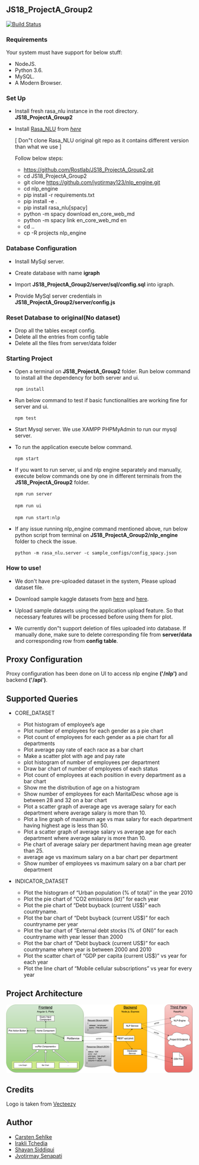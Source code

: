 ## JS18_ProjectA_Group2

[![Build Status](https://travis-ci.org/Rostlab/JS18_ProjectA_Group2.svg?branch=develop)](https://travis-ci.org/Rostlab/JS18_ProjectA_Group2)

### Requirements

Your system must have support for below stuff:

- NodeJS.
- Python 3.6.
- MySQL.
- A Modern Browser.

### Set Up

- Install fresh rasa_nlu instance in the root directory. **JS18_ProjectA_Group2**
   
- Install [Rasa_NLU](https://nlu.rasa.com) from *[here](https://github.com/jyotirmay123/nlp_engine)*
    
  [ Don"t clone Rasa_NLU original git repo as it contains different version than what we use ]
  
  Follow below steps:
  
  - https://github.com/Rostlab/JS18_ProjectA_Group2.git
  - cd JS18_ProjectA_Group2
  - git clone https://github.com/jyotirmay123/nlp_engine.git
  - cd nlp_engine
  - pip install -r requirements.txt
  - pip install -e .
  - pip install rasa_nlu[spacy]
  - python -m spacy download en_core_web_md
  - python -m spacy link en_core_web_md en
  - cd ..
  - cp -R projects nlp_engine
  
### Database Configuration

- Install MySql server.
- Create database with name **igraph**
- Import **JS18_ProjectA_Group2/server/sql/config.sql** into igraph.
   
- Provide MySql server credentials in **JS18_ProjectA_Group2/server/config.js**

### Reset Database to original(No dataset)
- Drop all the tables except config.
- Delete all the entries from config table
- Delete all the files from server/data folder
   
### Starting Project

- Open a terminal on **JS18_ProjectA_Group2** folder. 
Run below command to install all the dependency for both server and ui.
  
      npm install

- Run below command to test if basic functionalities are working fine for server and ui.

      npm test

- Start Mysql server. We use XAMPP PHPMyAdmin to run our mysql server.

- To run the application execute below command.
  
      npm start

- If you want to run server, ui and nlp engine separately and manually, execute below
commands one by one in different terminals from the **JS18_ProjectA_Group2** folder. 

      npm run server

      npm run ui
  
      npm run start:nlp
      
- If any issue running nlp_engine command mentioned above, run below python script from terminal on **JS18_ProjectA_Group2/nlp_engine** folder
  to check the issue.

      python -m rasa_nlu.server -c sample_configs/config_spacy.json
      
### How to use!

- We don't have pre-uploaded dataset in the system, Please upload dataset file. 

- Download sample kaggle datasets from [here](https://www.kaggle.com/rhuebner/human-resources-data-set/data) and 
[here](https://www.kaggle.com/worldbank/world-development-indicators/data).

- Upload sample datasets using the application upload feature. So that necessary features will be processed before
using them for plot.

- We currently don"t support deletion of files uploaded into database. If manually done, make sure to delete corresponding
file from **server/data** and corresponding row from **config table**.

## Proxy Configuration

Proxy configuration has been done on UI to access nlp engine **('/nlp')** and backend **('/api')**.

## Supported Queries

- CORE_DATASET

    - Plot histogram of employee’s age
    - Plot number of employees for each gender as a pie chart
    - Plot count of employees for each gender as a pie chart for all departments
    - Plot average pay rate of each race as a bar chart
    - Make a scatter plot with age and pay rate
    - plot histogram of number of employees per department
    - Draw bar chart of number of employees of each status
    - Plot count of employees at each position in every department as a bar chart
    - Show me the distribution of age on a histogram
    - Show number of employees for each MaritalDesc whose age is between 28 and 32 on a bar chart
    - Plot a scatter graph of average age vs average salary for each department where average salary is more than 10.
    - Plot a line graph of maximum age vs max salary for each department having highest age is less than 50.
    - Plot a scatter graph of average salary vs average age for each department where average salary is more than 10.
    - Pie chart of average salary per department having mean age greater than 25.
    - average age vs maximum salary on a bar chart per department
    - Show number of employees vs maximum salary on a bar chart per department


- INDICATOR_DATASET

    - Plot the histogram of “Urban population (% of total)” in the year 2010
    - Plot the pie chart of “CO2 emissions (kt)” for each year
    - Plot the pie chart of “Debt buyback (current US$)” each countryname.
    - Plot the bar chart of “Debt buyback (current US$)” for each countryname per year 
    - Plot the bar chart of “External debt stocks (% of GNI)” for each countryname with year lesser than 2000
    - Plot the bar chart of “Debt buyback (current US$)” for each countryname where year is between 2000 and 2010
    - Plot the scatter chart of “GDP per capita (current US$)” vs year for each year
    - Plot the line chart of “Mobile cellular subscriptions” vs year for every year

## Project Architecture

![Project Architecture](https://github.com/Rostlab/JS18_ProjectA_Group2/blob/develop/mockups/Team%202.%20Project%20Architecture.png)

## Credits
Logo is taken from [Vecteezy](https://www.vecteezy.com/)

## Author

- [Carsten Sehlke](https://github.com/csehlke)
- [Irakli Tchedia](https://github.com/iraklitchedia)
- [Shayan Siddiqui](https://www.linkedin.com/in/shayan-siddiqui/)
- [Jyotirmay Senapati](https://www.linkedin.com/in/jyotirmay-senapati-30615421/)
